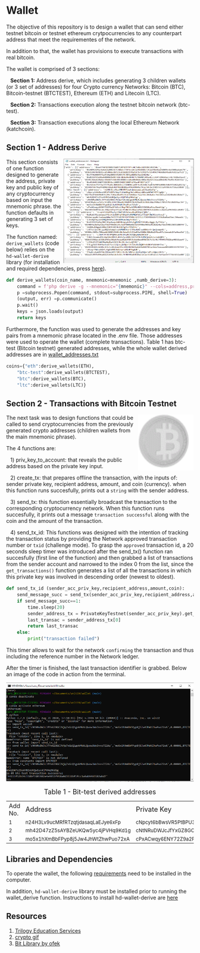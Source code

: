 # Wallet


The objective of this repository is to design a wallet that can send either testnet bitcoin or testnet ethereum crytpocurrencies to any counterpart address that meet the requirementes of the network.

In addition to that, the wallet has provisions to execute transactions with real bitcoin.

The wallet is comprised of 3 sections:

&ensp; **Section 1:** Address derive, which includes generating 3 children wallets (or 3 set of addresses) for four Crypto currency Networks: Bitcoin (BTC), Bitcoin-testnet (BTCTEST), Ethereum (ETH) and Litecoin (LTC).  

&ensp; **Section 2:** Transactions execution along the testnet bitcoin network (btc-test).

&ensp; **Section 3:** Transaction executions along the local Ethereum Network (katchcoin).

## Section 1 - Address Derive

<img src="Images/wallet_address_image.png" width=350 height=280 align="right"/>This section consists of one function designed to generate the address, private key and public key of any cryptocurrency based on input the mnemonic phrase. the function defaults in generating 3 set of keys.


The function named: `derive_wallets` (code below) relies on the `hd-wallet-derive` library (for installation and required dependencies, press [here](##Libraries-and-Dependencies)). 
```python
def derive_wallets(coin_name, mnemonic=mnemonic ,numb_derive=3):
    command = f'php derive -g --mnemonic="{mnemonic}" --cols=address,privkey,pubkey --numderive={numb_derive} --coin={coin_name} --format=json'
    p =subprocess.Popen(command, stdout=subprocess.PIPE, shell=True)
    (output, err) =p.communicate()
    p.wait()
    keys = json.loads(output)
    return keys
```
Furthermore, the function was used to generate the addresses and key pairs from a mnemonic phrase located in the .env file. Those addresses were used to operate the wallet (complete transactions). Table 1 has btc-test (Bitcoin testnet) generated addresses, while the whole wallet derived addresses are in [wallet_addresses.txt](https://github.com/CacheKatch/wallet/blob/main/wallet_addresses.txt)
```python
coins={"eth":derive_wallets(ETH),
    "btc-test":derive_wallets(BTCTEST),
    "btc":derive_wallets(BTC),
    "ltc":derive_wallets(LTC)}
```

## Section 2 - Transactions with Bitcoin Testnet

<img src="Images/848.gif" width=150 height=150 align="right"/>
The next task was to design functions that could be called to send cryptocurrencies from the previously generated crypto addresses (children wallets from the main mnemonic phrase).

The 4 functions are: 

&ensp; 1) priv_key_to_account: that reveals the public address based on the private key input. 

&ensp; 2) create_tx: that prepares offline the transaction, with the inputs of: sender private key, recipient address, amount, and coin (currency). when this function runs succesfully, prints out a `string` with the sender address. 

&ensp; 3) send_tx: this function essentially broadcast the transaction to the corresponding cryptocurrency network. When this function runs succesfully, it prints out a message `transaction successful` along with the coin and the amount of the transaction.

&ensp; 4) send_tx_id: This functions was designed with the intention of tracking the transaction status by providing the Network approved transaction number or `txid` (challenge mode). To grasp the `approved` transaction id, a 20 seconds sleep timer was introduced after the send_tx() function ran succesfully (first line of the function) and then grabbed a list of transactions from the sender account and narrowed to the index 0 from the list, since the `get_transactions()` function generates a list of all the transactions in which this private key was involved in descending order (newest to oldest).

```python
def send_tx_id (sender_acc_priv_key,recipient_address,amount,coin):
    send_message_succ = send_tx(sender_acc_priv_key,recipient_address,amount,coin)
    if send_message_succ==1:
        time.sleep(20)
        sender_address_tx = PrivateKeyTestnet(sender_acc_priv_key).get_transactions()
        last_transac = sender_address_tx[0]
        return last_transac
    else:
        print("transaction failed")
```    
This timer allows to wait for the network `confirming` the transaction and thus including the reference number in the Network ledger.

After the timer is finished, the last transaction identifier is grabbed. Below an image of the code in action from the terminal.

![execution from the terminal](Screenshots/tx_from_terminal.png)


<p style="text-align: center;"> <font size="4"> Table 1 - Bit-test derived addresses </font></p>

<table>
  <tr>
    <td><font size="3">Add No. </font></td>
    <td><font size="4">Address </font></td>
    <td><font size="4">Private Key</font></td>
    <td><font size="4">Public Key </font></td>
  </tr>
  <tr>
    <td><font size="2">1</font></td>
    <td><font size="2">n24H3Lv9ucMRfRTzqtjdasaqLaEJye6xFp</font></td>
    <td><font size="2">cNpcyt6bBwsVR5PtBPU3myYzHm8bgJe1dKkqz4BoaAPWEYPF1gQn</font></td>
    <td><font size="2">027fef5b69b03129c72be2bd913cd7d68ec7aa7dc264abc7dcb61a1424bdb18de7</font></td>
  </tr>
  <tr>
    <td><font size="2">2</font></td>
    <td><font size="2">mh42D47zZ5sAYBZeUKQw5yc4jPVHq9Kd1g</font></td>
    <td><font size="2">cNtNRuDWJcJfYxGZ8GCJVjq7xGzQ1gokMkALQuow3Wx3vvs7Z2Az</font></td>
    <td><font size="2">03470abca7d1c5109cfff70edb3849976229e81b3bb24e398e178537b18459ac5f</font></td>
  </tr>
  <tr>
    <td><font size="2">3</font></td>
    <td><font size="2">mo5x1hXmBbFPyp8j5Jw4JhWtZhwPuo72xA</font></td>
    <td><font size="2">cPxACwqy6ENY72Z9a2FAfsiJkpTKEaVZRU4XSJ3XSKa9zu9eeh1g</font></td>
    <td><font size="2">023455b0f2cdc34acbfa371ecf54b5538ace9dc88f43cb2dbcc2ed1a96542cd645</font></td>
  </tr>
  
</table>

## Libraries and Dependencies

To operate the wallet, the following [requirements](https://github.com/CacheKatch/wallet/blob/main/requirements.txt) need to be installed in the computer.

In addition, `hd-wallet-derive` library must be installed prior to running the wallet_derive function. Instructions to install hd-wallet-derive are [here](HD_Wallet_Derive_Install_Guide.md)

## Resources

1) [Trilogy Education Services](https://www.trilogyed.com/)
2) [crypto gif](https://icons8.com/preloaders/en/cryptocurrency_and_money/)
3) [Bit Library by ofek](https://ofek.dev/bit/guide/transactions.html)